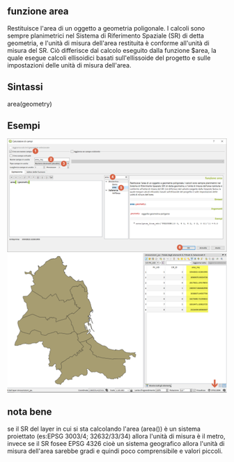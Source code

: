 ## funzione area

Restituisce l'area di un oggetto a geometria poligonale. I calcoli sono sempre planimetrici nel Sistema di Riferimento Spaziale (SR) di detta geometria, e l'unità di misura dell'area restituita è conforme all'unità di misura del SR. Ciò differisce dal calcolo eseguito dalla funzione $area, la quale esegue calcoli ellisoidici basati sull'ellissoide del progetto e sulle impostazioni delle unità di misura dell'area.

## Sintassi

area(geometry)

## Esempi

<img src="/img/img_area/area001.png">

<img src="/img/img_area/area004.png">

## nota bene

se il SR del layer in cui si sta calcolando l'area (area()) è un sistema proiettato (es:EPSG 3003/4; 32632/33/34) allora l'unità di misura è il metro, invece se il SR fosee EPSG 4326 cioè un sistema geografico allora l'unità di misura dell'area sarebbe gradi e quindi poco comprensibile e valori piccoli.
